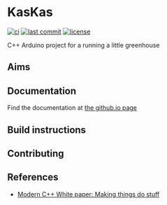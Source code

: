 # KasKas

<!-- CI status -->
[![ci](https://github.com/s-t-a-n/KasKas/workflows/ci/badge.svg)](https://github.com/s-t-a-n/KasKas/actions?query=workflow=ci)
[![last commit](https://badgen.net/github/last-commit/s-t-a-n/KasKas)](https://GitHub.com/s-t-a-n/KasKas/commit/)
[![license](https://img.shields.io/github/license/s-t-a-n/KasKas.svg)](https://github.com/s-t-a-n/KasKas/blob/master/LICENSE)


<!-- short description -->
C++ Arduino project for a running a little greenhouse

## Aims

<!-- more detailed description -->

## Documentation

Find the documentation at [the github.io page](https://s-t-a-n.github.io/libraries/KasKas/KasKas.html)

## Build instructions

<!-- instructions to get the simplest example working -->

## Contributing

<!-- rules/suggestions -->

## References

- [Modern C++ White paper:
  Making things do stuff](https://www.feabhas.com/sites/default/files/uploads/EmbeddedWisdom/Feabhas%20Modern%20C%2B%2B%20white%20paper%20Making%20things%20do%20stuff.pdf)
